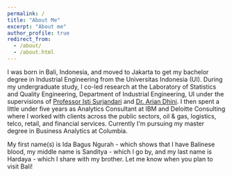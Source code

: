 ```yaml
---
permalink: /
title: "About Me"
excerpt: "About me"
author_profile: true
redirect_from: 
  - /about/
  - /about.html
---
```


I was born in Bali, Indonesia, and moved to Jakarta to get my bachelor degree in Industrial Engineering from the Universitas Indonesia (UI). During my undergraduate study, I co-led research at the Laboratory of Statistics and Quality Engineering, Department of Industrial Engineering, UI under the supervisions of [Professor Isti Surjandari](http://research.eng.ui.ac.id/researcher/isti) and [Dr. Arian Dhini](http://research.eng.ui.ac.id/researcher/arian). I then spent a little under five years as Analytics Consultant at IBM and Deloitte Consulting where I worked with clients across the public sectors, oil & gas, logistics, telco, retail, and financial services. Currently I'm pursuing my master degree in Business Analytics at Columbia.

My first name(s) is Ida Bagus Ngurah - which shows that I have Balinese blood, my middle name is Sanditya - which I go by, and my last name is Hardaya - which I share with my brother. Let me know when you plan to visit Bali!
